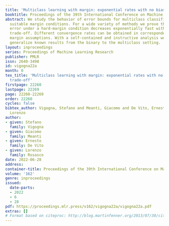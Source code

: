 ```yaml
---
title: 'Multiclass learning with margin: exponential rates with no bias-variance trade-off'
booktitle: Proceedings of the 39th International Conference on Machine Learning
abstract: We study the behavior of error bounds for multiclass classification under
  suitable margin conditions. For a wide variety of methods we prove that the classification
  error under a hard-margin condition decreases exponentially fast without any bias-variance
  trade-off. Different convergence rates can be obtained in correspondence of different
  margin assumptions. With a self-contained and instructive analysis we are able to
  generalize known results from the binary to the multiclass setting.
layout: inproceedings
series: Proceedings of Machine Learning Research
publisher: PMLR
issn: 2640-3498
id: vigogna22a
month: 0
tex_title: 'Multiclass learning with margin: exponential rates with no bias-variance
  trade-off'
firstpage: 22260
lastpage: 22269
page: 22260-22269
order: 22260
cycles: false
bibtex_author: Vigogna, Stefano and Meanti, Giacomo and De Vito, Ernesto and Rosasco,
  Lorenzo
author:
- given: Stefano
  family: Vigogna
- given: Giacomo
  family: Meanti
- given: Ernesto
  family: De Vito
- given: Lorenzo
  family: Rosasco
date: 2022-06-28
address:
container-title: Proceedings of the 39th International Conference on Machine Learning
volume: '162'
genre: inproceedings
issued:
  date-parts:
  - 2022
  - 6
  - 28
pdf: https://proceedings.mlr.press/v162/vigogna22a/vigogna22a.pdf
extras: []
# Format based on citeproc: http://blog.martinfenner.org/2013/07/30/citeproc-yaml-for-bibliographies/
---
```

